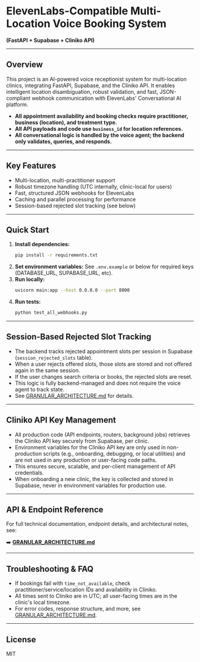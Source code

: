 # ElevenLabs-Compatible Multi-Location Voice Booking System

**(FastAPI + Supabase + Cliniko API)**

---

## Overview

This project is an AI-powered voice receptionist system for multi-location clinics, integrating FastAPI, Supabase, and the Cliniko API. It enables intelligent location disambiguation, robust validation, and fast, JSON-compliant webhook communication with ElevenLabs' Conversational AI platform.

- **All appointment availability and booking checks require practitioner, business (location), and treatment type.**
- **All API payloads and code use `business_id` for location references.**
- **All conversational logic is handled by the voice agent; the backend only validates, queries, and responds.**

---

## Key Features

- Multi-location, multi-practitioner support
- Robust timezone handling (UTC internally, clinic-local for users)
- Fast, structured JSON webhooks for ElevenLabs
- Caching and parallel processing for performance
- Session-based rejected slot tracking (see below)

---

## Quick Start

1. **Install dependencies:**
   ```bash
   pip install -r requirements.txt
   ```
2. **Set environment variables:**
   See `.env.example` or below for required keys (DATABASE_URL, SUPABASE_URL, etc).
3. **Run locally:**
   ```bash
   uvicorn main:app --host 0.0.0.0 --port 8000
   ```
4. **Run tests:**
   ```bash
   python test_all_webhooks.py
   ```

---

## Session-Based Rejected Slot Tracking

- The backend tracks rejected appointment slots per session in Supabase (`session_rejected_slots` table).
- When a user rejects offered slots, those slots are stored and not offered again in the same session.
- If the user changes search criteria or books, the rejected slots are reset.
- This logic is fully backend-managed and does not require the voice agent to track state.
- See [GRANULAR_ARCHITECTURE.md](./GRANULAR_ARCHITECTURE.md#session-based-rejected-slot-tracking) for details.

---

## Cliniko API Key Management

- All production code (API endpoints, routers, background jobs) retrieves the Cliniko API key securely from Supabase, per clinic.
- Environment variables for the Cliniko API key are only used in non-production scripts (e.g., onboarding, debugging, or local utilities) and are not used in any production or user-facing code paths.
- This ensures secure, scalable, and per-client management of API credentials.
- When onboarding a new clinic, the key is collected and stored in Supabase, never in environment variables for production use.

---

## API & Endpoint Reference

For full technical documentation, endpoint details, and architectural notes, see:

➡️ **[GRANULAR_ARCHITECTURE.md](./GRANULAR_ARCHITECTURE.md)**

---

## Troubleshooting & FAQ

- If bookings fail with `time_not_available`, check practitioner/service/location IDs and availability in Cliniko.
- All times sent to Cliniko are in UTC; all user-facing times are in the clinic's local timezone.
- For error codes, response structure, and more, see [GRANULAR_ARCHITECTURE.md](./GRANULAR_ARCHITECTURE.md#webhook-response-structure--migration-2025).

---

## License
MIT